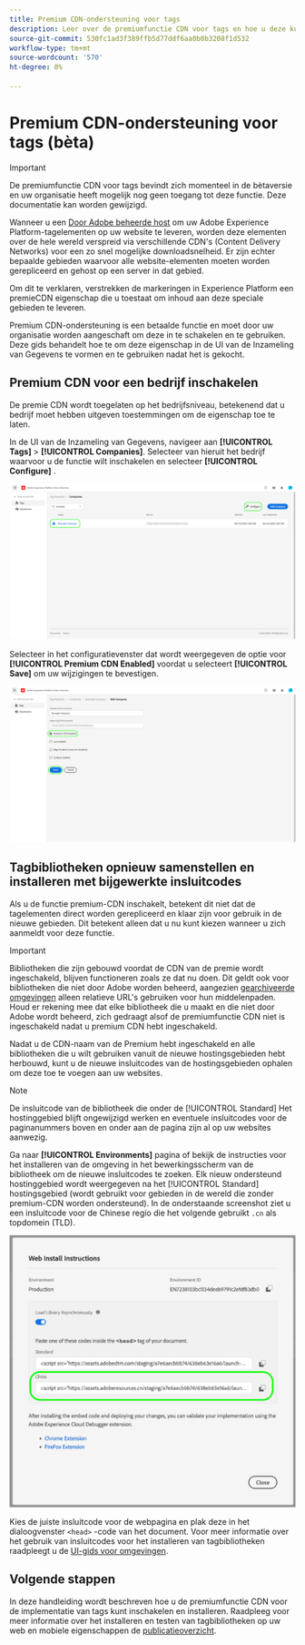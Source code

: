 ```yaml
---
title: Premium CDN-ondersteuning voor tags
description: Leer over de premiumfunctie CDN voor tags en hoe u deze kunt gebruiken om uw inhoud in meerdere geografische regio's te leveren.
source-git-commit: 530fc1ad3f389ffb5d77ddf6aa0b0b3208f1d532
workflow-type: tm+mt
source-wordcount: '570'
ht-degree: 0%

---
```


# Premium CDN-ondersteuning voor tags (bèta)

>[!IMPORTANT]
>
>De premiumfunctie CDN voor tags bevindt zich momenteel in de bètaversie en uw organisatie heeft mogelijk nog geen toegang tot deze functie. Deze documentatie kan worden gewijzigd.

Wanneer u een [Door Adobe beheerde host](./hosts/managed-by-adobe-host.md) om uw Adobe Experience Platform-tagelementen op uw website te leveren, worden deze elementen over de hele wereld verspreid via verschillende CDN&#39;s (Content Delivery Networks) voor een zo snel mogelijke downloadsnelheid. Er zijn echter bepaalde gebieden waarvoor alle website-elementen moeten worden gerepliceerd en gehost op een server in dat gebied.

Om dit te verklaren, verstrekken de markeringen in Experience Platform een premieCDN eigenschap die u toestaat om inhoud aan deze speciale gebieden te leveren.

Premium CDN-ondersteuning is een betaalde functie en moet door uw organisatie worden aangeschaft om deze in te schakelen en te gebruiken. Deze gids behandelt hoe te om deze eigenschap in de UI van de Inzameling van Gegevens te vormen en te gebruiken nadat het is gekocht.

## Premium CDN voor een bedrijf inschakelen

De premie CDN wordt toegelaten op het bedrijfsniveau, betekenend dat u bedrijf moet hebben uitgeven toestemmingen om de eigenschap toe te laten.

In de UI van de Inzameling van Gegevens, navigeer aan **[!UICONTROL Tags]** > **[!UICONTROL Companies]**. Selecteer van hieruit het bedrijf waarvoor u de functie wilt inschakelen en selecteer **[!UICONTROL Configure]** .

![Selecteer een bedrijf om te vormen](../../images/ui/publishing/premium-cdn/configure-property.png)

Selecteer in het configuratievenster dat wordt weergegeven de optie voor **[!UICONTROL Premium CDN Enabled]** voordat u selecteert **[!UICONTROL Save]** om uw wijzigingen te bevestigen.

![De optie premium-CDN inschakelen](../../images/ui/publishing/premium-cdn/enable-premium-cdn.png)

## Tagbibliotheken opnieuw samenstellen en installeren met bijgewerkte insluitcodes

Als u de functie premium-CDN inschakelt, betekent dit niet dat de tagelementen direct worden gerepliceerd en klaar zijn voor gebruik in de nieuwe gebieden. Dit betekent alleen dat u nu kunt kiezen wanneer u zich aanmeldt voor deze functie.

>[!IMPORTANT]
>
>Bibliotheken die zijn gebouwd voordat de CDN van de premie wordt ingeschakeld, blijven functioneren zoals ze dat nu doen. Dit geldt ook voor bibliotheken die niet door Adobe worden beheerd, aangezien [gearchiveerde omgevingen](./environments.md#archive) alleen relatieve URL&#39;s gebruiken voor hun middelenpaden. Houd er rekening mee dat elke bibliotheek die u maakt en die niet door Adobe wordt beheerd, zich gedraagt alsof de premiumfunctie CDN niet is ingeschakeld nadat u premium CDN hebt ingeschakeld.

Nadat u de CDN-naam van de Premium hebt ingeschakeld en alle bibliotheken die u wilt gebruiken vanuit de nieuwe hostingsgebieden hebt herbouwd, kunt u de nieuwe insluitcodes van de hostingsgebieden ophalen om deze toe te voegen aan uw websites.

>[!NOTE]
>
>De insluitcode van de bibliotheek die onder de [!UICONTROL Standard] Het hostinggebied blijft ongewijzigd werken en eventuele insluitcodes voor de paginanummers boven en onder aan de pagina zijn al op uw websites aanwezig.

Ga naar **[!UICONTROL Environments]** pagina of bekijk de instructies voor het installeren van de omgeving in het bewerkingsscherm van de bibliotheek om de nieuwe insluitcodes te zoeken. Elk nieuw ondersteund hostinggebied wordt weergegeven na het [!UICONTROL Standard] hostingsgebied (wordt gebruikt voor gebieden in de wereld die zonder premium-CDN worden ondersteund). In de onderstaande screenshot ziet u een insluitcode voor de Chinese regio die het volgende gebruikt `.cn` als topdomein (TLD).

![Code insluiten voor de regio China](../../images/ui/publishing/premium-cdn/embed-codes.png)

Kies de juiste insluitcode voor de webpagina en plak deze in het dialoogvenster `<head>` -code van het document. Voor meer informatie over het gebruik van insluitcodes voor het installeren van tagbibliotheken raadpleegt u de [UI-gids voor omgevingen](./environments.md#installation).

## Volgende stappen

In deze handleiding wordt beschreven hoe u de premiumfunctie CDN voor de implementatie van tags kunt inschakelen en installeren. Raadpleeg voor meer informatie over het installeren en testen van tagbibliotheken op uw web en mobiele eigenschappen de [publicatieoverzicht](./overview.md).
